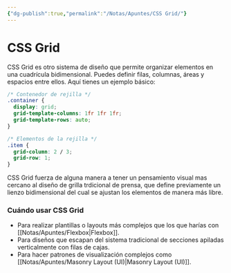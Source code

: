```yaml
---
{"dg-publish":true,"permalink":"/Notas/Apuntes/CSS Grid/"}
---
```



# CSS Grid
CSS Grid es otro sistema de diseño que permite organizar elementos en una cuadrícula bidimensional. Puedes definir filas, columnas, áreas y espacios entre ellos. Aquí tienes un ejemplo básico:

```css
/* Contenedor de rejilla */
.container {
  display: grid;
  grid-template-columns: 1fr 1fr 1fr;
  grid-template-rows: auto;
}

/* Elementos de la rejilla */
.item {
  grid-column: 2 / 3;
  grid-row: 1;
}
```

CSS Grid fuerza de alguna manera a tener un pensamiento visual mas cercano al diseño de grilla trdicional de prensa, que define previamente un lienzo bidimensional del cual se ajustan los elementos de manera más libre.

### Cuándo usar CSS Grid

- Para realizar plantillas o layouts más complejos que los que harías con [[Notas/Apuntes/Flexbox\|Flexbox]].
- Para diseños que escapan del sistema tradicional de secciones apiladas verticalmente con filas de cajas.
- Para hacer patrones de visualización complejos como [[Notas/Apuntes/Masonry Layout (UI)\|Masonry Layout (UI)]].
